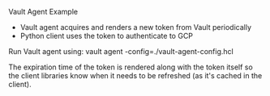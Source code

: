 Vault Agent Example

- Vault agent acquires and renders a new token from Vault periodically
- Python client uses the token to authenticate to GCP

Run Vault agent using:
vault agent -config=./vault-agent-config.hcl

The expiration time of the token is rendered along with the token itself so the client libraries know when it needs to be refreshed (as it's cached in the client).